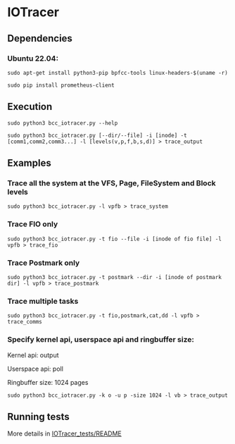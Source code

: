 # IOTracer

## Dependencies

### Ubuntu 22.04:
```
sudo apt-get install python3-pip bpfcc-tools linux-headers-$(uname -r)
```
```
sudo pip install prometheus-client
```

## Execution

```
sudo python3 bcc_iotracer.py --help
```

```
sudo python3 bcc_iotracer.py [--dir/--file] -i [inode] -t [comm1,comm2,comm3...] -l [levels(v,p,f,b,s,d)] > trace_output
```

## Examples

### Trace all the system at the VFS, Page, FileSystem and Block levels

```
sudo python3 bcc_iotracer.py -l vpfb > trace_system
```
### Trace FIO only
 
```
sudo python3 bcc_iotracer.py -t fio --file -i [inode of fio file] -l vpfb > trace_fio
```

### Trace Postmark only

```
sudo python3 bcc_iotracer.py -t postmark --dir -i [inode of postmark dir] -l vpfb > trace_postmark
```

### Trace multiple tasks

```
sudo python3 bcc_iotracer.py -t fio,postmark,cat,dd -l vpfb > trace_comms
```

### Specify kernel api, userspace api and ringbuffer size:

Kernel api: output

Userspace api: poll

Ringbuffer size: 1024 pages

```
sudo python3 bcc_iotracer.py -k o -u p -size 1024 -l vb > trace_output
```

## Running tests

More details in [IOTracer_tests/README](IOTracer_tests/README.md)